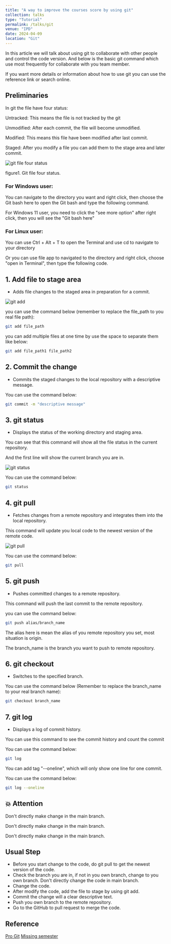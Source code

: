 ```yaml
---
title: "A way to improve the courses score by using git"
collection: talks
type: "Tutorial"
permalink: /talks/git
venue: "IPD"
date: 2024-04-09
location: "Git"
---
```

In this article we will talk about using git to collaborate with other people and control the code version. And below is the basic git command which use most frequently for collaborate with you team member.

If you want more details or information about how to use git you can use the reference link or search online.

## Preliminaries
In git the file have four status:

Untracked: This means the file is not tracked by the git

Unmodified: After each commit, the file will become unmodified.

Modified: This means this file have been modified after last commit.

Staged: After you modify a file you can add them to the stage area and later commit.

![git file four status](../images/git/lifecycle.png "Git file four status")

figure1. Git file four status.

### For Windows user:

You can navigate to the directory you want and right click, then choose the Git bash here to open the Git bash and type the following command.

For Windows 11 user, you need to click the "see more option" after right click, then you will see the "Git bash here"

### For Linux user:
You can use Ctrl + Alt + T to open the Terminal and use cd to navigate to your directory

Or you can use file app to navigated to the directory and right click, choose "open in Terminal", then type the following code.

## 1. Add file to stage area
- Adds file changes to the staged area in preparation for a commit.

![git add](../images/git/git-add.png "git add")

you can use the command below (remember to replace the file_path to you real file path):
```bash
git add file_path
```
you can add multiple files at one time by use the space to separate them like below:
```bash
git add file_path1 file_path2
```

## 2. Commit the change
- Commits the staged changes to the local repository with a descriptive message.

You can use the command below:
```bash
git commit -m "descriptive message"
```

## 3. git status
- Displays the status of the working directory and staging area.

You can see that this command will show all the file status in the current repository. 

And the first line will show the current branch you are in.

![git status](../images/git/git-status.png "git status")

You can use the command below:
```bash
git status
```

## 4. git pull
- Fetches changes from a remote repository and integrates them into the local repository.

This command will update you local code to the newest version of the remote code.

![git pull](../images/git/git-pull.png "git pull")

You can use the command below:
```bash
git pull
```

## 5. git push
- Pushes committed changes to a remote repository.

This command will push the last commit to the remote repository.

you can use the command below:
```bash
git push alias/branch_name
```

The alias here is mean the alias of you remote repository you set, most situation is origin.

The branch_name is the branch you want to push to remote repository.

## 6. git checkout
- Switches to the specified branch.

You can use the command below (Remember to replace the branch_name to your real branch name):
```bash
git checkout branch_name
```

## 7. git log
- Displays a log of commit history.

You can use this command to see the commit history and count the commit

You can use the command below:
```bash
git log
```
You can add tag "--oneline", which will only show one line for one commit.

You can use the command below:
```bash
git log --oneline
```

## &#x1F4A5; Attention
Don't directly make change in the main branch.

Don't directly make change in the main branch.

Don't directly make change in the main branch.

## Usual Step
- Before you start change to the code, do git pull to get the newest version of the code.
- Check the branch you are in, if not in you own branch, change to you own branch. Don't directly change the code in main branch.
- Change the code.
- After modify the code, add the file to stage by using git add.
- Commit the change will a clear descriptive text.
- Push you own branch to the remote repository.
- Go to the GitHub to pull request to merge the code.

## Reference
[Pro Git](https://git-scm.com/book/en/v2)
[Missing semester](https://missing.csail.mit.edu/2020/version-control/)




